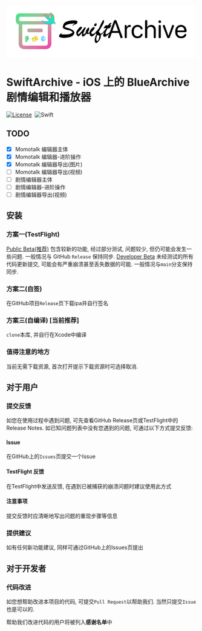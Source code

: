 ![MainImage](RelRes/MainImage.png)

# SwiftArchive - iOS 上的 BlueArchive 剧情编辑和播放器

[![License](https://img.shields.io/github/license/WindowsMEMZ/SwiftArchive)](LICENSE)&nbsp;
![Swift](https://img.shields.io/badge/Swift-5.9-orange.svg)&nbsp;

## TODO
- [x] Momotalk 编辑器主体
- [x] Momotalk 编辑器-进阶操作
- [x] Momotalk 编辑器导出(图片)
- [ ] Momotalk 编辑器导出(视频)
- [ ] 剧情编辑器主体
- [ ] 剧情编辑器-进阶操作
- [ ] 剧情编辑器导出(视频)

## 安装
### 方案一(TestFlight)
[Public Beta(推荐)](https://testflight.apple.com/join/JLFPR0qe)  包含较新的功能, 经过部分测试, 问题较少, 但仍可能会发生一些问题. 一般情况与 GitHub `Release` 保持同步.
[Developer Beta](https://testflight.apple.com/join/C9VEKrC8)  未经测试的所有代码更新提交, 可能会有严重崩溃甚至丢失数据的可能. 一般情况与`main`分支保持同步.
### 方案二(自签)
在GitHub项目`Release`页下载ipa并自行签名
### 方案三(自编译) [当前推荐]
`clone`本库, 并自行在Xcode中编译
### 值得注意的地方
当前无需下载资源, 首次打开提示下载资源时可选择取消.
## 对于用户
### 提交反馈
如您在使用过程中遇到问题, 可先查看GitHub Release页或TestFlight中的 Release Notes.
如已知问题列表中没有您遇到的问题, 可通过以下方式提交反馈:
#### Issue
在GitHub上的`Issues`页提交一个Issue
#### TestFlight 反馈
在TestFlight中发送反馈, 在遇到已被捕获的崩溃问题时建议使用此方式
#### 注意事项
提交反馈时应清晰地写出问题的重现步骤等信息
### 提供建议
如有任何新功能建议, 同样可通过GitHub上的Issues页提出
## 对于开发者
### 代码改进
如您想帮助改进本项目的代码, 可提交`Pull Request`以帮助我们.
当然只提交`Issue`也是可以的.

帮助我们改进代码的用户将被列入**感谢名单**中
